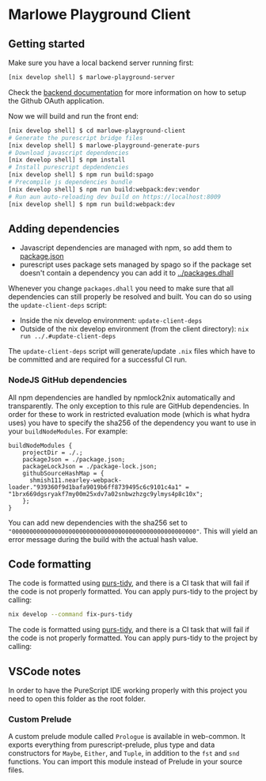 # Marlowe Playground Client

## Getting started

Make sure you have a local backend server running first:
```bash
[nix develop shell] $ marlowe-playground-server
```

Check the [backend documentation](../marlowe-playground-server/README.md) for more information on how to setup the Github OAuth application.

Now we will build and run the front end:
```bash
[nix develop shell] $ cd marlowe-playground-client
# Generate the purescript bridge files
[nix develop shell] $ marlowe-playground-generate-purs
# Download javascript dependencies
[nix develop shell] $ npm install
# Install purescript depdendencies
[nix develop shell] $ npm run build:spago
# Precompile js dependencies bundle
[nix develop shell] $ npm run build:webpack:dev:vendor
# Run aun auto-reloading dev build on https://localhost:8009
[nix develop shell] $ npm run build:webpack:dev
```

## Adding dependencies

* Javascript dependencies are managed with npm, so add them to [package.json](./package.json)
* purescript uses package sets managed by spago so if the package set doesn't contain a dependency you can add it to [../packages.dhall](../packages.dhall)

Whenever you change `packages.dhall` you need to make sure that all dependencies can still properly be resolved and built.
You can do so using the `update-client-deps` script:

- Inside the nix develop environment: `update-client-deps`
- Outside of the nix develop environment (from the client directory): `nix run ../.#update-client-deps`

The `update-client-deps` script will generate/update `.nix` files which have to be committed and are required for a successful CI run.

### NodeJS GitHub dependencies

All npm dependencies are handled by npmlock2nix automatically and transparently. The only exception to this rule are GitHub dependencies.
In order for these to work in restricted evaluation mode (which is what hydra uses) you have to specify the sha256 of the dependency you
want to use in your `buildNodeModules`. For example:

```
buildNodeModules {
    projectDir = ./.;
    packageJson = ./package.json;
    packageLockJson = ./package-lock.json;
    githubSourceHashMap = {
      shmish111.nearley-webpack-loader."939360f9d1bafa9019b6ff8739495c6c9101c4a1" = "1brx669dgsryakf7my00m25xdv7a02snbwzhzgc9ylmys4p8c10x";
    };
}
```

You can add new dependencies with the sha256 set to `"0000000000000000000000000000000000000000000000000000"`. This will yield an error
message during the build with the actual hash value.

## Code formatting

The code is formatted using [purs-tidy](https://github.com/natefaubion/purescript-tidy), and there is a CI task that will fail if the code is not properly formatted. You can apply purs-tidy to the project by calling:

```bash
nix develop --command fix-purs-tidy
```

The code is formatted using [purs-tidy](https://github.com/natefaubion/purescript-tidy), and there is a CI task that will fail if the code is not properly formatted. You can apply purs-tidy to the project by calling:

## VSCode notes

In order to have the PureScript IDE working properly with this project you need to open this folder as the root folder.

### Custom Prelude

A custom prelude module called `Prologue` is available in web-common. It
exports everything from purescript-prelude, plus type and data constructors for
`Maybe`, `Either`, and `Tuple`, in addition to the `fst` and `snd` functions.
You can import this module instead of Prelude in your source files.
